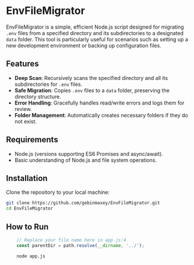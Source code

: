 # EnvFileMigrator

EnvFileMigrator is a simple, efficient Node.js script designed for migrating `.env` files from a specified directory and its subdirectories to a designated `data` folder. This tool is particularly useful for scenarios such as setting up a new development environment or backing up configuration files.

## Features

- **Deep Scan**: Recursively scans the specified directory and all its subdirectories for `.env` files.
- **Safe Migration**: Copies `.env` files to a `data` folder, preserving the directory structure.
- **Error Handling**: Gracefully handles read/write errors and logs them for review.
- **Folder Management**: Automatically creates necessary folders if they do not exist.

## Requirements

- Node.js (versions supporting ES6 Promises and async/await).
- Basic understanding of Node.js and file system operations.

## Installation

Clone the repository to your local machine:

```bash
git clone https://github.com/gebinmaxey/EnvFileMigrator.git
cd EnvFileMigrator
```

## How to Run

```javascript
    // Replace your file name here in app.js:4
    const parentDir = path.resolve(__dirname, '../');
```

```bash
    node app.js
```